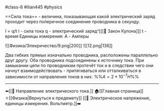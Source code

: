 #class-8 #ilian445 #physics 

==Сила тока== - величина, показывающая какой электрический заряд проходит через поперечное соединение проводника в секунду.

I = q/t
I - сила тока
q - электрический заряд^[[[📒 Закон Кулона]]]
t - время
Единицы измерения: A - Амперы

![[Физика/Элекричество/9.png|200]] ![[12.png|136]]

Два гибких прямых изначально проводника, расположены параллельно друг другу. Оба проводника подсоединены к источнику тока. При замыкании цепи по проводникам протечёт ток и в следствии чего они начнут взаимодействовать - притягиваться или отталкиваться в зависимости от направления токов в них.
%%$A = 2*10^{-7}H$%%

---
⬅️[[📒 Направление электрического тока.]]
🏠[[Главная страница]]
⚛[[Физика|Вернуться к предемету]]
[[📒 Электрическое напряжение, единицы измерения. Вольтметр.]]➡️